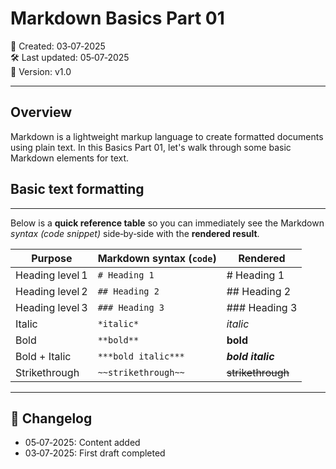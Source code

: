 # Markdown Basics Part 01

📅 Created: 03‑07‑2025  
🛠️ Last updated: 05‑07‑2025  
🔖 Version: v1.0

---

## Overview

Markdown is a lightweight markup language to create formatted documents using plain text. In this Basics Part 01, let's walk through some basic Markdown elements for text. 

## Basic text formatting
---
Below is a **quick reference table** so you can immediately see the Markdown  
*syntax (code snippet)* side‑by‑side with the **rendered result**.

| Purpose         | Markdown syntax (`code`) | Rendered            |
|-----------------|--------------------------|----------------------|
| Heading level 1 | `# Heading 1`            | # Heading 1          |
| Heading level 2 | `## Heading 2`           | ## Heading 2         |
| Heading level 3 | `### Heading 3`          | ### Heading 3        |
| Italic          | `*italic*`               | *italic*             |
| Bold            | `**bold**`               | **bold**             |
| Bold + Italic   | `***bold italic***`      | ***bold italic***    |
| Strikethrough   | `~~strikethrough~~`      | ~~strikethrough~~    |


---


## 📜 Changelog

- 05‑07‑2025: Content added
- 03‑07‑2025: First draft completed

